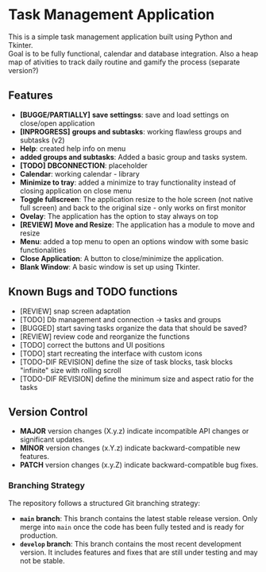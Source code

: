 # Task Management Application

This is a simple task management application built using Python and Tkinter.  
Goal is to be fully functional, calendar and database integration.
Also a heap map of ativities to track daily routine and gamify the process (separate version?)


## Features

- **[BUGGE/PARTIALLY]** **save settingss**: save and load settings on close/open application
- **[INPROGRESS]** **groups and subtasks**: working flawless groups and subtasks (v2)
- **Help**: created help info on menu
- **added groups and subtasks**: Added a basic group and tasks system.
- **[TODO]** **DBCONNECTION**: placeholder
- **Calendar**: working calendar - library
- **Minimize to tray**: added a minimize to tray functionality instead of closing application on close menu
- **Toggle fullscreen**: The application resize to the hole screen (not native full screen) and back to the original size - only works on first monitor
- **Ovelay**: The application has the option to stay always on top
- **[REVIEW]** **Move and Resize**: The application has a module to move and resize 
- **Menu**: added a top menu to open an options window with some basic functionalities
- **Close Application**: A button to close/minimize the application.
- **Blank Window**: A basic window is set up using Tkinter.


## Known Bugs and TODO functions

- [REVIEW] snap screen adaptation
- [TODO] Db management and connection -> tasks and groups
- [BUGGED] start saving tasks organize the data that should be saved?
- [REVIEW] review code and reorganize the functions
- [TODO] correct the buttons and UI positions 
- [TODO] start recreating the interface with custom icons
- [TODO-DIF REVISION] define the size of task blocks, task blocks "infinite" size with rolling scroll 
- [TODO-DIF REVISION] define the minimum size and aspect ratio for the tasks

## Version Control

- **MAJOR** version changes (X.y.z) indicate incompatible API changes or significant updates.
- **MINOR** version changes (x.Y.z) indicate backward-compatible new features.
- **PATCH** version changes (x.y.Z) indicate backward-compatible bug fixes.

### Branching Strategy

The repository follows a structured Git branching strategy:

- **`main` branch**: This branch contains the latest stable release version. Only merge into `main` once the code has been fully tested and is ready for production.
- **`develop` branch**: This branch contains the most recent development version. It includes features and fixes that are still under testing and may not be stable.